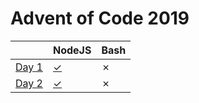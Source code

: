 # Advent of Code 2019

|       | NodeJS | Bash |
|-------|--------|------|
| [Day 1](day1) | [✓](day1/solution.js)      | ✗    |
| [Day 2](day2) | [✓](day2/solution.js)      | ✗    |
